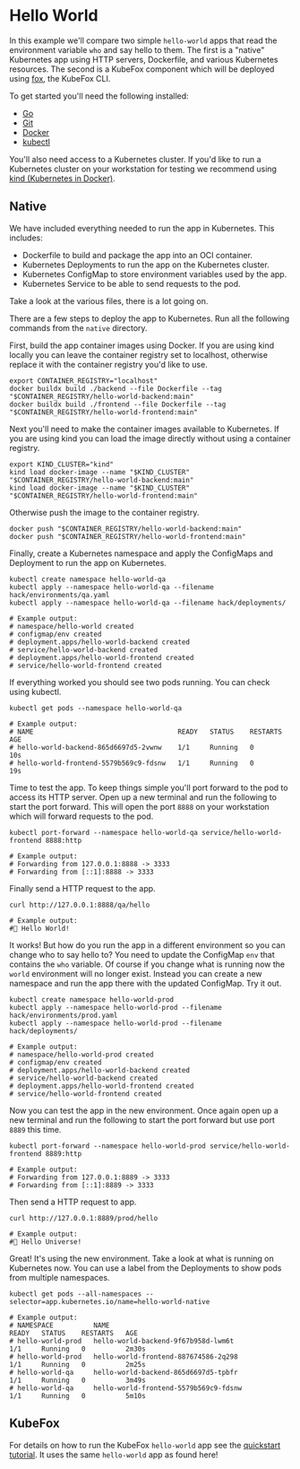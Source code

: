 # Hello World

In this example we'll compare two simple `hello-world` apps that read the
environment variable `who` and say hello to them. The first is a
"native" Kubernetes app using HTTP servers, Dockerfile, and various Kubernetes
resources. The second is a KubeFox component which will be deployed using
[fox](https://github.com/xigxog/fox), the KubeFox CLI.

To get started you'll need the following installed:

- [Go](https://go.dev/doc/install)
- [Git](https://github.com/git-guides/install-git)
- [Docker](https://docs.docker.com/engine/install/)
- [kubectl](https://kubernetes.io/docs/tasks/tools/)

You'll also need access to a Kubernetes cluster. If you'd like to run a
Kubernetes cluster on your workstation for testing we recommend using [kind
(Kubernetes in Docker)](https://kind.sigs.k8s.io/docs/user/quick-start/).

## Native

We have included everything needed to run the app in Kubernetes. This includes:

- Dockerfile to build and package the app into an OCI container.
- Kubernetes Deployments to run the app on the Kubernetes cluster.
- Kubernetes ConfigMap to store environment variables used by the app.
- Kubernetes Service to be able to send requests to the pod.

Take a look at the various files, there is a lot going on.

There are a few steps to deploy the app to Kubernetes. Run all the following
commands from the `native` directory.

First, build the app container images using Docker. If you are using kind
locally you can leave the container registry set to localhost, otherwise replace
it with the container registry you'd like to use.

```shell
export CONTAINER_REGISTRY="localhost"
docker buildx build ./backend --file Dockerfile --tag "$CONTAINER_REGISTRY/hello-world-backend:main"
docker buildx build ./frontend --file Dockerfile --tag "$CONTAINER_REGISTRY/hello-world-frontend:main"
```

Next you'll need to make the container images available to Kubernetes. If you
are using kind you can load the image directly without using a container
registry.

```shell
export KIND_CLUSTER="kind"
kind load docker-image --name "$KIND_CLUSTER" "$CONTAINER_REGISTRY/hello-world-backend:main"
kind load docker-image --name "$KIND_CLUSTER" "$CONTAINER_REGISTRY/hello-world-frontend:main"
```

Otherwise push the image to the container registry.

```shell
docker push "$CONTAINER_REGISTRY/hello-world-backend:main"
docker push "$CONTAINER_REGISTRY/hello-world-frontend:main"
```

Finally, create a Kubernetes namespace and apply the ConfigMaps and Deployment
to run the app on Kubernetes.

```shell
kubectl create namespace hello-world-qa
kubectl apply --namespace hello-world-qa --filename hack/environments/qa.yaml
kubectl apply --namespace hello-world-qa --filename hack/deployments/

# Example output:
# namespace/hello-world created
# configmap/env created
# deployment.apps/hello-world-backend created
# service/hello-world-backend created
# deployment.apps/hello-world-frontend created
# service/hello-world-frontend created
```

If everything worked you should see two pods running. You can check using
kubectl.

```shell
kubectl get pods --namespace hello-world-qa

# Example output:
# NAME                                    READY   STATUS    RESTARTS   AGE
# hello-world-backend-865d6697d5-2vwnw    1/1     Running   0          10s
# hello-world-frontend-5579b569c9-fdsnw   1/1     Running   0          19s
```

Time to test the app. To keep things simple you'll port forward to the pod to
access its HTTP server. Open up a new terminal and run the following to start
the port forward. This will open the port `8888` on your workstation which will
forward requests to the pod.

```shell
kubectl port-forward --namespace hello-world-qa service/hello-world-frontend 8888:http

# Example output:
# Forwarding from 127.0.0.1:8888 -> 3333
# Forwarding from [::1]:8888 -> 3333
```

Finally send a HTTP request to the app.

```shell
curl http://127.0.0.1:8888/qa/hello

# Example output:
#👋 Hello World!
```

It works! But how do you run the app in a different environment so you can
change who to say hello to? You need to update the ConfigMap `env` that contains
the `who` variable. Of course if you change what is running now the `world`
environment will no longer exist. Instead you can create a new namespace and run
the app there with the updated ConfigMap. Try it out.

```shell
kubectl create namespace hello-world-prod
kubectl apply --namespace hello-world-prod --filename hack/environments/prod.yaml
kubectl apply --namespace hello-world-prod --filename hack/deployments/

# Example output:
# namespace/hello-world-prod created
# configmap/env created
# deployment.apps/hello-world-backend created
# service/hello-world-backend created
# deployment.apps/hello-world-frontend created
# service/hello-world-frontend created
```

Now you can test the app in the new environment. Once again open up a new
terminal and run the following to start the port forward but use port `8889`
this time.

```shell
kubectl port-forward --namespace hello-world-prod service/hello-world-frontend 8889:http

# Example output:
# Forwarding from 127.0.0.1:8889 -> 3333
# Forwarding from [::1]:8889 -> 3333
```

Then send a HTTP request to app.

```shell
curl http://127.0.0.1:8889/prod/hello

# Example output:
#👋 Hello Universe!
```

Great! It's using the new environment. Take a look at what is running on
Kubernetes now. You can use a label from the Deployments to show pods from
multiple namespaces.

```shell
kubectl get pods --all-namespaces --selector=app.kubernetes.io/name=hello-world-native

# Example output:
# NAMESPACE          NAME                                            READY   STATUS    RESTARTS   AGE
# hello-world-prod   hello-world-backend-9f67b958d-lwm6t             1/1     Running   0          2m30s
# hello-world-prod   hello-world-frontend-887674586-2q298            1/1     Running   0          2m25s
# hello-world-qa     hello-world-backend-865d6697d5-tpbfr            1/1     Running   0          3m49s
# hello-world-qa     hello-world-frontend-5579b569c9-fdsnw           1/1     Running   0          5m10s
```

## KubeFox

For details on how to run the KubeFox `hello-world` app see the [quickstart
tutorial](https://docs.kubefox.io/quickstart/). It uses the same `hello-world`
app as found here!
